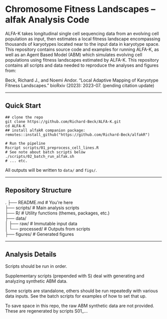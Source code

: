 # Chromosome Fitness Landscapes – alfak Analysis Code
ALFA-K takes longitudinal single cell sequencing data from an evolving
cell population as input, then estimates a local fitness landscape
encompassing thousands of karyotypes located near to the input data in
karyotype space. This repository contains source code and examples for
running ALFA-K, as well as an Agent Based Model (ABM) which simulates
evolving cell populations using fitness landscapes estimated by ALFA-K.
This repository contains all scripts and data needed to reproduce the analyses and figures from:

Beck, Richard J., and Noemi Andor. “Local Adaptive Mapping of Karyotype
Fitness Landscapes.” bioRxiv (2023): 2023-07. (pending citation update)

---

Quick Start
-----------

    ## clone the repo
    git clone https://github.com/Richard-Beck/ALFA-K.git
    cd ALFA-K
    ## install alfakR companion package:
    remotes::install_github("https://github.com/Richard-Beck/alfakR")
           
    # Run the pipeline
    Rscript scripts/01_preprocess_cell_lines.R
    # See note about batch scripts below
    ./scripts/02_batch_run_alfak.sh
    # ... etc.

All outputs will be written to `data/` and `figs/`.

---

Repository Structure
--------------------

.
├── README.md             # You're here  
├── scripts/              # Main analysis scripts  
├── R/                    # Utility functions (themes, packages, etc.)  
├── data/  
│   ├── raw/              # Immutable input data  
│   └── processed/        # Outputs from scripts   
├── figures/              # Generated figures 


---

Analysis Details
-----------------

Scripts should be run in order. 

Supplementary scripts (prepended with S) deal with generating and analyzing synthetic ABM data.

Some scripts are standalone, others should be run repeatedly with various data inputs. See the batch scripts for examples of how to set that up.

To save space in this repo, the raw ABM synthetic data are not provided. These are regenerated by scripts S01_...





  



